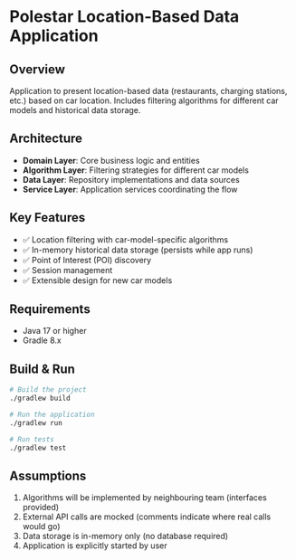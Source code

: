 # Polestar Location-Based Data Application

## Overview
Application to present location-based data (restaurants, charging stations, etc.) based on car location.
Includes filtering algorithms for different car models and historical data storage.

## Architecture
- **Domain Layer**: Core business logic and entities
- **Algorithm Layer**: Filtering strategies for different car models
- **Data Layer**: Repository implementations and data sources
- **Service Layer**: Application services coordinating the flow

## Key Features
- ✅ Location filtering with car-model-specific algorithms
- ✅ In-memory historical data storage (persists while app runs)
- ✅ Point of Interest (POI) discovery
- ✅ Session management
- ✅ Extensible design for new car models

## Requirements
- Java 17 or higher
- Gradle 8.x

## Build & Run
```bash
# Build the project
./gradlew build

# Run the application
./gradlew run

# Run tests
./gradlew test
```

## Assumptions
1. Algorithms will be implemented by neighbouring team (interfaces provided)
2. External API calls are mocked (comments indicate where real calls would go)
3. Data storage is in-memory only (no database required)
4. Application is explicitly started by user